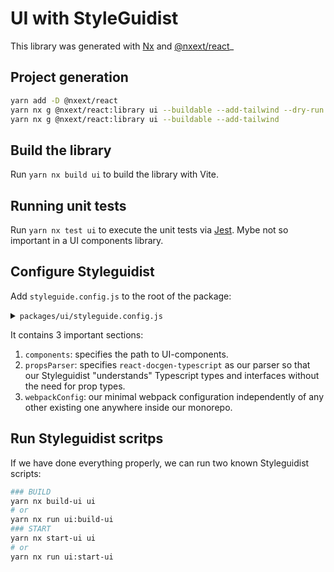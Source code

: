 # UI with StyleGuidist

This library was generated with [Nx](https://nx.dev) and [@nxext/react]()_

## Project generation

```bash
yarn add -D @nxext/react
yarn nx g @nxext/react:library ui --buildable --add-tailwind --dry-run
yarn nx g @nxext/react:library ui --buildable --add-tailwind
```

## Build the library

Run `yarn nx build ui` to build the library with Vite.

## Running unit tests

Run `yarn nx test ui` to execute the unit tests via [Jest](https://jestjs.io). Mybe not so important in a UI components library.

## Configure Styleguidist

Add `styleguide.config.js` to the root of the package:

<details>
<summary><code>packages/ui/styleguide.config.js</code></summary>

```js
const path = require('path')

module.exports = {
  components: 'src/components/**/*.{js,jsx,ts,tsx}',
  propsParser: (filePath, source, resolver, handlers) => {
    const { ext } = path.parse(filePath)
    return ext === '.tsx'
      ? require('react-docgen-typescript').parse(
          filePath,
          source,
          resolver,
          handlers
        )
      : require('react-docgen').parse(source, resolver, handlers)
  },
  webpackConfig: {
    module: {
      rules: [
        // Babel loader will use your project’s .babelrc
        {
          test: /\.(js|jsx|ts|tsx)$/,
          exclude: /node_modules/,
          loader: 'babel-loader',
        },
        // Other loaders that are needed for your components
        {
          test: /\.css$/,
          use: ['style-loader', 'css-loader'],
        },
      ],
    },
    resolve: {
      extensions: ['.js', '.jsx', '.ts', '.tsx'],
    },
    externals: {
      react: 'React',
    },
  },
}
```

</details>

It contains 3 important sections:

1. `components`: specifies the path to UI-components.
2. `propsParser`: specifies `react-docgen-typescript` as our parser so that our Styleguidist "understands" Typescript types and interfaces without the need for prop types.
3. `webpackConfig`: our minimal webpack configuration independently of any other existing one anywhere inside our monorepo.

## Run Styleguidist scritps

If we have done everything properly, we can run two known Styleguidist scripts:

```bash
### BUILD
yarn nx build-ui ui
# or
yarn nx run ui:build-ui
### START
yarn nx start-ui ui
# or
yarn nx run ui:start-ui
```
